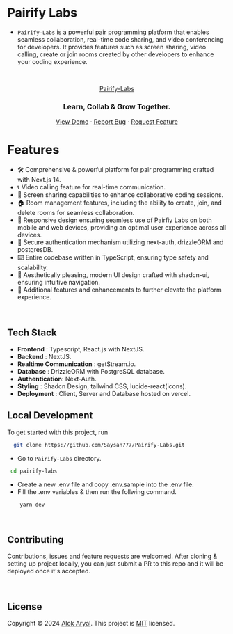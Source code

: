 # Pairify Labs

- `Pairify-Labs` is a powerful pair programming platform that enables seamless collaboration, real-time code sharing, and video conferencing for developers. It provides features such as screen sharing, video calling, create or join rooms created by other developers to enhance your coding experience.

<!-- ![Project Image](https://github.com/Saysan777/Digital-Arc/blob/main/public/DigitalArc.jpg) -->

<br>

<p align="center">
<a href="https://pairify-labs.vercel.app" target="_blank">
    Pairify-Labs
</a>

<h3 align="center">Learn, Collab & Grow Together.</h3>
</p>

<p align="center">
<a href="https://pairify-labs.vercel.app" target="_blank">View Demo</a>
·
<a href="https://github.com/Saysan777/Pairify-Labs/issues" target="_blank">Report Bug</a>
·
<a href="https://github.com/Saysan777/Pairify-Labs/issues" target="_blank">Request Feature</a>
</p>

# Features

- 🛠️ Comprehensive & powerful platform for pair programming crafted with Next.js 14.
- 📞 Video calling feature for real-time communication.
- 🎥 Screen sharing capabilities to enhance collaborative coding sessions.
- 🏠 Room management features, including the ability to create, join, and delete rooms for seamless collaboration.
- 📱 Responsive design ensuring seamless use of Pairfiy Labs on both mobile and web devices, providing an optimal user experience across all devices.
- 🔑 Secure authentication mechanism utilizing next-auth, drizzleORM and postgresDB.
- ⌨️ Entire codebase written in TypeScript, ensuring type safety and scalability.
- 🌟 Aesthetically pleasing, modern UI design crafted with shadcn-ui, ensuring intuitive navigation.
- 🎁 Additional features and enhancements to further elevate the platform experience.

<br>

## Tech Stack

- **Frontend** : Typescript, React.js with NextJS.
- **Backend** : NextJS.
- **Realtime Communication** : getStream.io.
- **Database** : DrizzleORM with PostgreSQL database.
- **Authentication**: Next-Auth.
- **Styling** : Shadcn Design, tailwind CSS, lucide-react(icons).
- **Deployment** : Client, Server and Database hosted on vercel.

## Local Development

To get started with this project, run

```bash
  git clone https://github.com/Saysan777/Pairify-Labs.git
```

- Go to `Pairify-Labs` directory.

```bash
 cd pairify-labs
```

- Create a new .env file and copy .env.sample into the .env file.
- Fill the .env variables & then run the follwing command.

```bash
    yarn dev
```

<br>

## Contributing

Contributions, issues and feature requests are welcomed. After cloning & setting up project locally, you can just submit a PR to this repo and it will be deployed once it's accepted.

<br>

## License

Copyright © 2024 [Alok Aryal](https://host-next.vercel.app/).
This project is [MIT](https://choosealicense.com/licenses/mit/) licensed.
